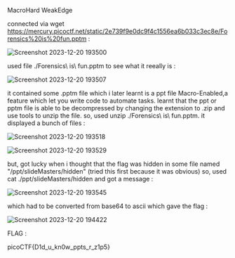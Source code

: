 MacroHard WeakEdge

connected via wget https://mercury.picoctf.net/static/2e739f9e0dc9f4c1556ea6b033c3ec8e/Forensics%20is%20fun.pptm : 

![Screenshot 2023-12-20 193500](https://github.com/parthhhhh21/picoCTF-writeups/assets/148140667/62845936-996f-42f5-bcfa-362f59ee125a)

used file ./Forensics\ is\ fun.pptm to see what it reeally is :

![Screenshot 2023-12-20 193507](https://github.com/parthhhhh21/picoCTF-writeups/assets/148140667/fb47532d-8d09-44d2-b197-b65cb5865709)

it contained some .pptm file which i later learnt is a ppt file Macro-Enabled,a feature which let you write code to automate tasks.
learnt that the ppt or pptm file is able to be decompressed by changing the extension to .zip and use tools to unzip the file.
so, used unzip ./Forensics\ is\ fun.pptm. it displayed a bunch of files :

![Screenshot 2023-12-20 193518](https://github.com/parthhhhh21/picoCTF-writeups/assets/148140667/3f0b5afe-89d3-400b-a095-9322f7498cc1)

![Screenshot 2023-12-20 193529](https://github.com/parthhhhh21/picoCTF-writeups/assets/148140667/3f15a345-7da2-47c8-bee9-3f8ff9b68d1d)




but, got lucky when i thought that the flag was hidden in some file named "/ppt/slideMasters/hidden" (tried this first because it was obvious) 
so, used cat ./ppt/slideMasters/hidden and got a message : 

![Screenshot 2023-12-20 193545](https://github.com/parthhhhh21/picoCTF-writeups/assets/148140667/78bdb391-d3d9-4ccd-a538-1276fe8776da)


which had to be converted from base64 to ascii which gave the flag :


![Screenshot 2023-12-20 194422](https://github.com/parthhhhh21/picoCTF-writeups/assets/148140667/c273aefd-14c3-4db2-8d00-bb427af2aaab)

FLAG : 


picoCTF{D1d_u_kn0w_ppts_r_z1p5}

